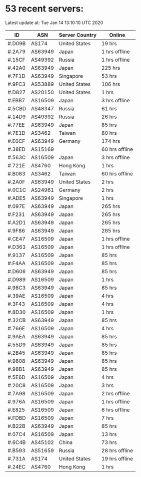 # 53 recent servers:

Latest update at: Tue Jan 14 13:10:10 UTC 2020

| ID | ASN | Server Country | Online |
| -- | --- | -------------- | ------ |
| #.D09B | AS174 | United States | 19 hrs |
| #.2A79 | AS63949 | Japan | 1 hrs offline |
| #.15CF | AS49392 | Russia | 1 hrs offline |
| #.42A0 | AS63949 | Japan | 225 hrs |
| #.7F1D | AS63949 | Singapore | 53 hrs |
| #.9FC3 | AS53889 | United States | 106 hrs |
| #.D827 | AS20150 | United States | 1 hrs |
| #.EBB7 | AS16509 | Japan | 3 hrs offline |
| #.5CBD | AS48347 | Russia | 61 hrs |
| #.14D9 | AS49392 | Russia | 26 hrs |
| #.77EE | AS63949 | Japan | 85 hrs |
| #.7E1D | AS3462 | Taiwan | 80 hrs |
| #.E0CF | AS63949 | Germany | 174 hrs |
| #.38ED | AS15169 |  | 60 hrs offline |
| #.563C | AS16509 | Japan | 3 hrs offline |
| #.721E | AS4760 | Hong Kong | 1 hrs |
| #.B083 | AS3462 | Taiwan | 60 hrs offline |
| #.2A0F | AS63949 | United States | 2 hrs |
| #.0C1C | AS24961 | Germany | 2 hrs |
| #.ADE5 | AS63949 | Singapore | 1 hrs |
| #.097E | AS63949 | Japan | 265 hrs |
| #.F231 | AS63949 | Japan | 265 hrs |
| #.A2D1 | AS63949 | Japan | 265 hrs |
| #.9F86 | AS63949 | Japan | 265 hrs |
| #.CE47 | AS16509 | Japan | 1 hrs offline |
| #.D363 | AS16509 | Japan | 1 hrs offline |
| #.9137 | AS16509 | Japan | 85 hrs |
| #.F4AA | AS16509 | Japan | 85 hrs |
| #.D606 | AS63949 | Japan | 85 hrs |
| #.D989 | AS16509 | Japan | 1 hrs |
| #.98C3 | AS63949 | Japan | 85 hrs |
| #.39AE | AS16509 | Japan | 4 hrs |
| #.3F43 | AS16509 | Japan | 4 hrs |
| #.8D30 | AS16509 | Japan | 1 hrs |
| #.32CB | AS63949 | Japan | 85 hrs |
| #.766E | AS16509 | Japan | 4 hrs |
| #.9AEA | AS63949 | Japan | 85 hrs |
| #.55D9 | AS63949 | Japan | 85 hrs |
| #.2B45 | AS63949 | Japan | 85 hrs |
| #.9808 | AS63949 | Japan | 85 hrs |
| #.98B1 | AS63949 | Japan | 85 hrs |
| #.5E6D | AS16509 | Japan | 4 hrs |
| #.20C8 | AS16509 | Japan | 3 hrs |
| #.7A98 | AS16509 | Japan | 2 hrs offline |
| #.976A | AS16509 | Japan | 1 hrs offline |
| #.E825 | AS16509 | Japan | 6 hrs offline |
| #.FDBD | AS16509 | Japan | 7 hrs |
| #.B22B | AS63949 | Japan | 85 hrs |
| #.07C4 | AS16509 | Japan | 13 hrs |
| #.6C4B | AS45102 | China | 73 hrs |
| #.B593 | AS51659 | Russia | 28 hrs offline |
| #.731A | AS174 | United States | 19 hrs offline |
| #.24EC | AS4760 | Hong Kong | 1 hrs |

